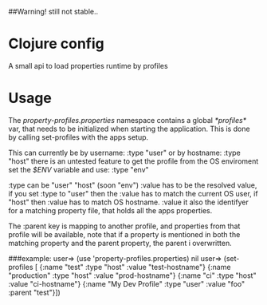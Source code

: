 ##Warning! still not stable..

# Clojure config

A small api to load properties runtime by profiles

# Usage

The *property-profiles.properties* namespace contains a global *\*profiles\** var, that needs to be initialized when starting the application.
This is done by calling set-profiles with the apps setup.

This can currently be by username: :type "user" or by hostname: :type "host"
there is an untested feature to get the profile from the OS enviroment set the *$ENV* variable and use: :type "env"

:type can be "user" "host" (soon "env")
:value has to be the resolved value, if you set :type to "user" then the :value has to match the current OS user, if "host" then :value has to match OS hostname.
:value it also the identifyer for a matching property file, that holds all the apps properties.

The :parent key is mapping to another profile, and properties from that profile will be available, note that if a property is mentioned in both the matching property and the parent property, the parent i overwritten.

###example:
	user=>	(use 'property-profiles.properties)
	nil
	user=>	(set-profiles [
			      {:name "test" :type "host" :value "test-hostname"}
			      {:name "production" :type "host" :value "prod-hostname"}
			      {:name "ci" :type "host" :value "ci-hostname"}
			      {:name "My Dev Profile" :type "user" :value "foo" :parent "test"}])



	
